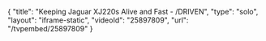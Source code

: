{
    "title": "Keeping Jaguar XJ220s Alive and Fast - \/DRIVEN",
    "type": "solo",
    "layout": "iframe-static",
    "videoId": "25897809",
    "url": "\/tvpembed\/25897809"
}